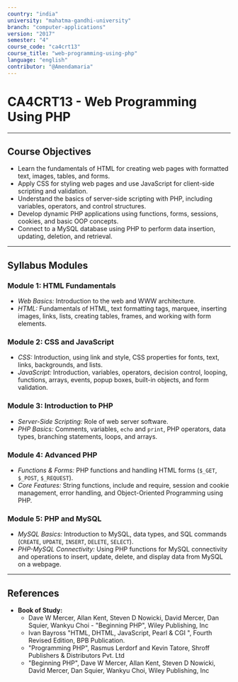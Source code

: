 ```yaml
---
country: "india"
university: "mahatma-gandhi-university"
branch: "computer-applications"
version: "2017"
semester: "4"
course_code: "ca4crt13"
course_title: "web-programming-using-php"
language: "english"
contributor: "@Amendamaria"
---
```

# CA4CRT13 - Web Programming Using PHP

---
## Course Objectives

* Learn the fundamentals of HTML for creating web pages with formatted text, images, tables, and forms.
* Apply CSS for styling web pages and use JavaScript for client-side scripting and validation.
* Understand the basics of server-side scripting with PHP, including variables, operators, and control structures.
* Develop dynamic PHP applications using functions, forms, sessions, cookies, and basic OOP concepts.
* Connect to a MySQL database using PHP to perform data insertion, updating, deletion, and retrieval.

---
## Syllabus Modules

### Module 1: HTML Fundamentals
* *Web Basics:* Introduction to the web and WWW architecture.
* *HTML:* Fundamentals of HTML, text formatting tags, marquee, inserting images, links, lists, creating tables, frames, and working with form elements.

### Module 2: CSS and JavaScript
* *CSS:* Introduction, using link and style, CSS properties for fonts, text, links, backgrounds, and lists.
* *JavaScript:* Introduction, variables, operators, decision control, looping, functions, arrays, events, popup boxes, built-in objects, and form validation.

### Module 3: Introduction to PHP
* *Server-Side Scripting:* Role of web server software.
* *PHP Basics:* Comments, variables, `echo` and `print`, PHP operators, data types, branching statements, loops, and arrays.

### Module 4: Advanced PHP
* *Functions & Forms:* PHP functions and handling HTML forms (`$_GET`, `$_POST`, `$_REQUEST`).
* *Core Features:* String functions, include and require, session and cookie management, error handling, and Object-Oriented Programming using PHP.

### Module 5: PHP and MySQL
* *MySQL Basics:* Introduction to MySQL, data types, and SQL commands (`CREATE`, `UPDATE`, `INSERT`, `DELETE`, `SELECT`).
* *PHP-MySQL Connectivity:* Using PHP functions for MySQL connectivity and operations to insert, update, delete, and display data from MySQL on a webpage.

---
## References
* **Book of Study:**
    * Dave W Mercer, Allan Kent, Steven D Nowicki, David Mercer, Dan Squier, Wankyu Choi - "Beginning PHP", Wiley Publishing, Inc
    * Ivan Bayross "HTML, DHTML, JavaScript, Pearl & CGI ", Fourth Revised Edition, BPB Publication.
    * "Programming PHP", Rasmus Lerdorf and Kevin Tatore, Shroff Publishers & Distributors Pvt. Ltd
    * "Beginning PHP", Dave W Mercer, Allan Kent, Steven D Nowicki, David Mercer, Dan Squier, Wankyu Choi, Wiley Publishing, Inc
